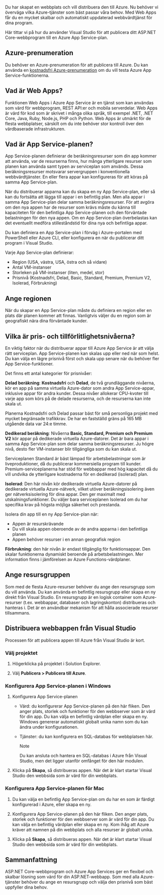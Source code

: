 Du har skapat en webbplats och vill distribuera den till Azure. Nu behöver vi överväga vilka Azure-tjänster som bäst passar våra behov. Med Web Apps får du en mycket skalbar och automatiskt uppdaterad webbvärdtjänst för dina program.

Här tittar vi på hur du använder Visual Studio för att publicera ditt ASP.NET Core-webbprogram till en Azure App Service-plan.

## <a name="azure-subscription"></a>Azure-prenumeration

Du behöver en Azure-prenumeration för att publicera till Azure. Du kan använda en [kostnadsfri Azure-prenumeration](https://azure.microsoft.com/free/) om du vill testa Azure App Service-funktionerna.

## <a name="what-is-web-apps"></a>Vad är Web Apps?

Funktionen Web Apps i Azure App Service är en tjänst som kan användas som värd för webbprogram, REST API:er och mobila serverdelar. Web Apps är värd för kod som är skrivet i många olika språk, till exempel .NET, .NET Core, Java, Ruby, Node.js, PHP och Python. Web Apps är utmärkt för de flesta webbplatser, särskilt om du inte behöver stor kontroll över den värdbaserade infrastrukturen.

## <a name="what-is-the-app-service-plan"></a>Vad är App Service-planen?

App Service-planen definierar de beräkningsresurser som din app kommer att använda, var de resurserna finns, hur många ytterligare resurser som planen kan använda samt typen av serviceplan som används. Dessa beräkningsresurser motsvarar servergruppen i konventionella webbvärdtjänster. En eller flera appar kan konfigureras för att köras på samma App Service-plan.

När du distribuerar apparna kan du skapa en ny App Service-plan, eller så kan du fortsätta att lägga till appar i en befintlig plan.  Men alla appar i samma App Service-plan delar samma beräkningsresurser. För att avgöra om den nya appen har de resurser som krävs måste du känna till kapaciteten för den befintliga App Service-planen och den förväntade belastningen för den nya appen. Om en App Service-plan överbelastas kan det eventuellt medföra stilleståndstid för dina nya och befintliga appar.

Du kan definiera en App Service-plan i förväg i Azure-portalen med PowerShell eller Azure CLI, eller konfigurera en när du publicerar ditt program i Visual Studio.

Varje App Service-plan definierar:

- Region (USA, västra, USA, östra och så vidare)
- Antal VM-instanser
- Storleken på VM-instanser (liten, medel, stor)
- Prisnivå (Kostnadsfri, Delad, Basic, Standard, Premium, Premium V2, Isolerad, Förbrukning)

## <a name="specify-the-region"></a>Ange regionen

När du skapar en App Service-plan måste du definiera en region eller en plats där planen kommer att finnas. Vanligtvis väljer du en region som är geografiskt nära dina förväntade kunder.

## <a name="what-are-the-pricing-and-reliability-levels"></a>Vilka är pris- och tillförlitlighetsnivåerna?

En viktig faktor när du distribuerar appar till Azure App Service är att välja rätt serviceplan. App Service-planen kan skalas upp eller ned när som helst. Du kan välja en lägre prisnivå först och skala upp senare när du behöver fler App Service-funktioner.

Det finns ett antal kategorier för prisnivåer:

**Delad beräkning**: **Kostnadsfri** och **Delad**, de två grundläggande nivåerna, kör en app på samma virtuella Azure-dator som andra App Service-appar, inklusive appar för andra kunder. Dessa nivåer allokerar CPU-kvoter till varje app som körs på de delade resurserna, och de resurserna kan inte skala ut.

Planerna Kostnadsfri och Delad passar bäst för små personliga projekt med mycket begränsade trafikkrav. De har en fastställd gräns på 165 MB utgående data var 24:e timme.

**Dedikerad beräkning**: Nivåerna **Basic, Standard, Premium och Premium V2** kör appar på dedikerade virtuella Azure-datorer. Det är bara appar i samma App Service-plan som delar samma beräkningsresurser. Ju högre nivå, desto fler VM-instanser blir tillgängliga som du kan skala ut.

Serviceplanen Standard är bäst lämpad för arbetsbelastningar som är liveproduktioner, då du publicerar kommersiella program till kunder.
Premium-serviceplanerna har stöd för webbappar med hög kapacitet då du vill undvika de ytterligare kostnaderna för en dedikerad (isolerad) plan.

**Isolerad**: Den här nivån kör dedikerade virtuella Azure-datorer på dedikerade virtuella Azure-nätverk, vilket utöver beräkningsisolering även ger nätverksisolering för dina appar. Den ger maximalt med utskalningsfunktioner. Du väljer bara serviceplanen Isolerad om du har specifika krav på högsta möjliga säkerhet och prestanda.

Isolera din app till en ny App Service-plan när:

- Appen är resurskrävande
- Du vill skala appen oberoende av de andra apparna i den befintliga planen
- Appen behöver resurser i en annan geografisk region

**Förbrukning**: den här nivån är endast tillgänglig för funktionsappar. Den skalar funktionerna dynamiskt beroende på arbetsbelastningen. Mer information finns i jämförelsen av Azure Functions-värdplaner.

## <a name="specify-the-resource-group"></a>Ange resursgruppen

Som med de flesta Azure-resurser behöver du ange den resursgrupp som du vill använda. Du kan använda en befintlig resursgrupp eller skapa en ny direkt från Visual Studio. En resursgrupp är en logisk container som Azure-resurser (t.ex. webbappar, databaser och lagringskonton) distribueras och hanteras i. Det är en användbar mekanism för att hålla associerade resurser tillsammans.

## <a name="deploy-your-web-app-from-visual-studio"></a>Distribuera webbappen från Visual Studio

Processen för att publicera appen till Azure från Visual Studio är kort.

### <a name="select-the-project"></a>Välj projektet

1. Högerklicka på projektet i Solution Explorer.

1. Välj **Publicera > Publicera till Azure**.

### <a name="configure-the-app-service-plan-in-windows"></a>Konfigurera App Service-planen i Windows

1. Konfigurera App Service-planen

    - Värd: du konfigurerar App Service-planen på den här fliken. Den anger plats, storlek och funktioner för den webbserver som är värd för din app. Du kan välja en befintlig värdplan eller skapa en ny. Windows genererar automatiskt globalt unika namn som du kan ändra under konfigurationen.
    - Tjänster: du kan konfigurera en SQL-databas för webbplatsen här.

        > [!NOTE]
        > Du kan ansluta och hantera en SQL-databas i Azure från Visual Studio, men det ligger utanför omfånget för den här modulen.

1. Klicka på **Skapa**, så distribueras appen. När det är klart startar Visual Studio den webbsida som är värd för din webbplats.

### <a name="configure-the-app-service-plan-for-mac"></a>Konfigurera App Service-planen för Mac

1. Du kan välja en befintlig App Service-plan om du har en som är färdigt konfigurerad i Azure, eller skapa en ny.

1. Konfigurera App Service-planen på den här fliken. Den anger plats, storlek och funktioner för den webbserver som är värd för din app. Du kan välja en befintlig värdplan eller skapa en ny. Kom ihåg att Azure kräver att namnen på din webbplats och alla resurser är globalt unika.

1. Klicka på **Skapa**, så distribueras appen. När det är klart startar Visual Studio den webbsida som är värd för din webbplats.

## <a name="summary"></a>Sammanfattning

ASP.NET Core-webbprogram och Azure App Services ger en flexibel och skalbar lösning som värd för din ASP.NET-webbapp. Som med alla Azure-tjänster behöver du ange en resursgrupp och välja den prisnivå som bäst uppfyller dina behov.
